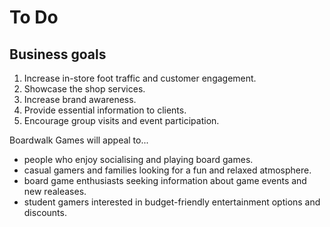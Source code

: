 # To Do

## Business goals

1. Increase in-store foot traffic and customer engagement.
1. Showcase the shop services.
1. Increase brand awareness.
1. Provide essential information to clients.
1. Encourage group visits and event participation.

Boardwalk Games will appeal to...
- people who enjoy socialising and playing board games.
- casual gamers and families looking for a fun and relaxed atmosphere.
- board game enthusiasts seeking information about game events and new realeases.
- student gamers interested in budget-friendly entertainment options and discounts.